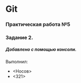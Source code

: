 # Git
### Практическая работа №5
### Задание 2.
##### Добавлено с помощью консоли.
Выполнил:
* <Носов>
* <321>